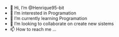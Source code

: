 - 👋 Hi, I’m @Henrique95-bit
- 👀 I’m interested in Programation 
- 🌱 I’m currently learning Programation
- 💞️ I’m looking to collaborate on create new sistems 
- 📫 How to reach me ...

<!---
Henrique95-bit/Henrique95-bit is a ✨ special ✨ repository because its `README.md` (this file) appears on your GitHub profile.
You can click the Preview link to take a look at your changes.
--->
